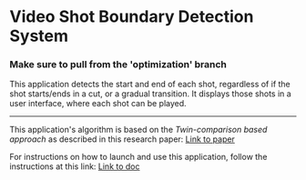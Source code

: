 # Video Shot Boundary Detection System
### Make sure to pull from the 'optimization' branch

This application detects the start and end of each shot, regardless of if the shot starts/ends in a cut, or a gradual transition. It displays those shots in a user interface, where each shot can be played.

---

This application's algorithm is based on the *Twin-comparison based approach* as described in this research paper: [Link to paper](https://www.researchgate.net/publication/220461169_Automatic_Partitioning_of_Full-Motion_Video)

For instructions on how to launch and use this application, follow the instructions at this link: [Link to doc](https://docs.google.com/document/d/e/2PACX-1vRXaA-iv7Z5NAMJjtrebTEnf1P9Lec8DvHduR06TZHzQYnOWEXUYgI7W0yZ9IUBBhkEf2jwQaB5SuK9/pub)
